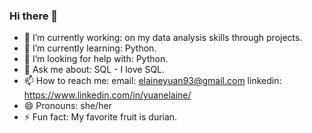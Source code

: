 ### Hi there 👋

- 🔭 I’m currently working: on my data analysis skills through projects.
- 🌱 I’m currently learning: Python.
- 🤔 I’m looking for help with: Python.
- 💬 Ask me about: SQL - I love SQL.
- 📫 How to reach me: email: elaineyuan93@gmail.com 
                      linkedin: https://www.linkedin.com/in/yuanelaine/
- 😄 Pronouns: she/her
- ⚡ Fun fact: My favorite fruit is durian. 
